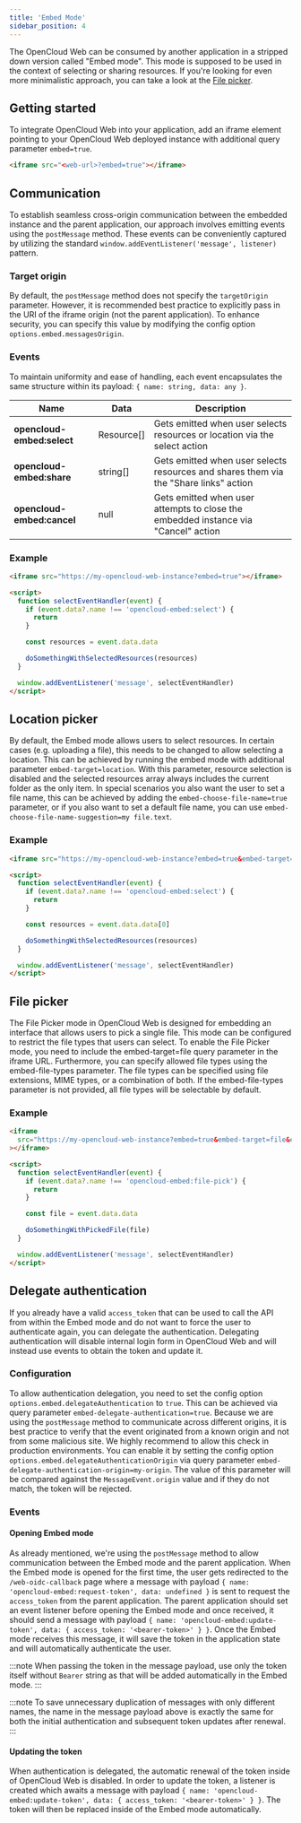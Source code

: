 ```yaml
---
title: 'Embed Mode'
sidebar_position: 4
---
```




The OpenCloud Web can be consumed by another application in a stripped down version called "Embed mode". This mode is supposed to be used in the context of selecting or sharing resources. If you're looking for even more minimalistic approach, you can take a look at the [File picker](https://docs.opencloud.eu/integration/file_picker/).

## Getting started

To integrate OpenCloud Web into your application, add an iframe element pointing to your OpenCloud Web deployed instance with additional query parameter `embed=true`.

```html
<iframe src="<web-url>?embed=true"></iframe>
```

## Communication

To establish seamless cross-origin communication between the embedded instance and the parent application, our approach involves emitting events using the `postMessage` method. These events can be conveniently captured by utilizing the standard `window.addEventListener('message', listener)` pattern.

### Target origin

By default, the `postMessage` method does not specify the `targetOrigin` parameter. However, it is recommended best practice to explicitly pass in the URI of the iframe origin (not the parent application). To enhance security, you can specify this value by modifying the config option `options.embed.messagesOrigin`.

### Events

To maintain uniformity and ease of handling, each event encapsulates the same structure within its payload: `{ name: string, data: any }`.

| Name                       | Data       | Description                                                                           |
| -------------------------- | ---------- | ------------------------------------------------------------------------------------- |
| **opencloud-embed:select** | Resource[] | Gets emitted when user selects resources or location via the select action            |
| **opencloud-embed:share**  | string[]   | Gets emitted when user selects resources and shares them via the "Share links" action |
| **opencloud-embed:cancel** | null       | Gets emitted when user attempts to close the embedded instance via "Cancel" action    |

### Example

```html
<iframe src="https://my-opencloud-web-instance?embed=true"></iframe>

<script>
  function selectEventHandler(event) {
    if (event.data?.name !== 'opencloud-embed:select') {
      return
    }

    const resources = event.data.data

    doSomethingWithSelectedResources(resources)
  }

  window.addEventListener('message', selectEventHandler)
</script>
```

## Location picker

By default, the Embed mode allows users to select resources. In certain cases (e.g. uploading a file), this needs to be changed to allow selecting a location. This can be achieved by running the embed mode with additional parameter `embed-target=location`. With this parameter, resource selection is disabled and the selected resources array always includes the current folder as the only item.
In special scenarios you also want the user to set a file name, this can be achieved by adding the `embed-choose-file-name=true` parameter, or if you also want to set a default file name, you can use `embed-choose-file-name-suggestion=my file.text`.

### Example

```html
<iframe src="https://my-opencloud-web-instance?embed=true&embed-target=location"></iframe>

<script>
  function selectEventHandler(event) {
    if (event.data?.name !== 'opencloud-embed:select') {
      return
    }

    const resources = event.data.data[0]

    doSomethingWithSelectedResources(resources)
  }

  window.addEventListener('message', selectEventHandler)
</script>
```

## File picker

The File Picker mode in OpenCloud Web is designed for embedding an interface that allows users to pick a single file.
This mode can be configured to restrict the file types that users can select. To enable the File Picker mode, you need
to include the embed-target=file query parameter in the iframe URL. Furthermore, you can specify allowed file types
using the embed-file-types parameter. The file types can be specified using file extensions, MIME types, or a
combination of both. If the embed-file-types parameter is not provided, all file types will be selectable by default.

### Example

```html
<iframe
  src="https://my-opencloud-web-instance?embed=true&embed-target=file&embed-file-types=txt,image/png"
></iframe>

<script>
  function selectEventHandler(event) {
    if (event.data?.name !== 'opencloud-embed:file-pick') {
      return
    }

    const file = event.data.data

    doSomethingWithPickedFile(file)
  }

  window.addEventListener('message', selectEventHandler)
</script>
```

## Delegate authentication

If you already have a valid `access_token` that can be used to call the API from within the Embed mode and do not want to force the user to authenticate again, you can delegate the authentication. Delegating authentication will disable internal login form in OpenCloud Web and will instead use events to obtain the token and update it.

### Configuration

To allow authentication delegation, you need to set the config option `options.embed.delegateAuthentication` to `true`. This can be achieved via query parameter `embed-delegate-authentication=true`. Because we are using the `postMessage` method to communicate across different origins, it is best practice to verify that the event originated from a known origin and not from some malicious site. We highly recommend to allow this check in production environments. You can enable it by setting the config option `options.embed.delegateAuthenticationOrigin` via query parameter `embed-delegate-authentication-origin=my-origin`. The value of this parameter will be compared against the `MessageEvent.origin` value and if they do not match, the token will be rejected.

### Events

#### Opening Embed mode

As already mentioned, we're using the `postMessage` method to allow communication between the Embed mode and the parent application. When the Embed mode is opened for the first time, the user gets redirected to the `/web-oidc-callback` page where a message with payload `{ name: 'opencloud-embed:request-token', data: undefined }` is sent to request the `access_token` from the parent application. The parent application should set an event listener before opening the Embed mode and once received, it should send a message with payload `{ name: 'opencloud-embed:update-token', data: { access_token: '<bearer-token>' } }`. Once the Embed mode receives this message, it will save the token in the application state and will automatically authenticate the user.

:::note
When passing the token in the message payload, use only the token itself without `Bearer` string as that will be added automatically in the Embed mode.
:::

:::note
To save unnecessary duplication of messages with only different names, the name in the message payload above is exactly the same for both the initial authentication and subsequent token updates after renewal.
:::

#### Updating the token

When authentication is delegated, the automatic renewal of the token inside of OpenCloud Web is disabled. In order to update the token, a listener is created which awaits a message with payload `{ name: 'opencloud-embed:update-token', data: { access_token: '<bearer-token>' } }`. The token will then be replaced inside of the Embed mode automatically.
